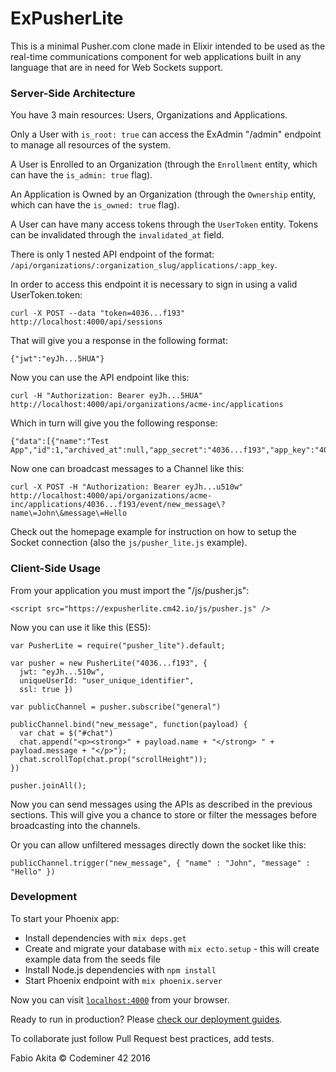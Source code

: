 # ExPusherLite

This is a minimal Pusher.com clone made in Elixir intended to be used as the real-time communications component for web applications built in any language that are in need for Web Sockets support.

### Server-Side Architecture

You have 3 main resources: Users, Organizations and Applications.

Only a User with `is_root: true` can access the ExAdmin "/admin" endpoint to manage all resources of the system.

A User is Enrolled to an Organization (through the `Enrollment` entity, which can have the `is_admin: true` flag).

An Application is Owned by an Organization (through the `Ownership` entity, which can have the `is_owned: true` flag).

A User can have many access tokens through the `UserToken` entity. Tokens can be invalidated through the `invalidated_at` field.

There is only 1 nested API endpoint of the format: `/api/organizations/:organization_slug/applications/:app_key`.

In order to access this endpoint it is necessary to sign in using a valid UserToken.token:

    curl -X POST --data "token=4036...f193" http://localhost:4000/api/sessions

That will give you a response in the following format:

    {"jwt":"eyJh...5HUA"}

Now you can use the API endpoint like this:

    curl -H "Authorization: Bearer eyJh...5HUA" http://localhost:4000/api/organizations/acme-inc/applications

Which in turn will give you the following response:

    {"data":[{"name":"Test App","id":1,"archived_at":null,"app_secret":"4036...f193","app_key":"4036...f193"}]}

Now one can broadcast messages to a Channel like this:

    curl -X POST -H "Authorization: Bearer eyJh...u510w" http://localhost:4000/api/organizations/acme-inc/applications/4036...f193/event/new_message\?name\=John\&message\=Hello

Check out the homepage example for instruction on how to setup the Socket connection (also the `js/pusher_lite.js` example).

### Client-Side Usage

From your application you must import the "/js/pusher.js":

    <script src="https://expusherlite.cm42.io/js/pusher.js" />

Now you can use it like this (ES5):

    var PusherLite = require("pusher_lite").default;

    var pusher = new PusherLite("4036...f193", {
      jwt: "eyJh...510w",
      uniqueUserId: "user_unique_identifier",
      ssl: true })

    var publicChannel = pusher.subscribe("general")

    publicChannel.bind("new_message", function(payload) {
      var chat = $("#chat")
      chat.append("<p><strong>" + payload.name + "</strong> " + payload.message + "</p>");
      chat.scrollTop(chat.prop("scrollHeight"));
    })

    pusher.joinAll();

Now you can send messages using the APIs as described in the previous sections. This will give you a chance to store or filter the messages before broadcasting into the channels.

Or you can allow unfiltered messages directly down the socket like this:

    publicChannel.trigger("new_message", { "name" : "John", "message" : "Hello" })

### Development

To start your Phoenix app:

  * Install dependencies with `mix deps.get`
  * Create and migrate your database with `mix ecto.setup` - this will create example data from the seeds file
  * Install Node.js dependencies with `npm install`
  * Start Phoenix endpoint with `mix phoenix.server`

Now you can visit [`localhost:4000`](http://localhost:4000) from your browser.

Ready to run in production? Please [check our deployment guides](https://www.phoenixframework.org/docs/deployment).

To collaborate just follow Pull Request best practices, add tests.

Fabio Akita &copy; Codeminer 42 2016
